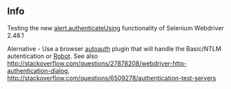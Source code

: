 Info
----

Testing the new [alert.authenticateUsing](https://github.com/SeleniumHQ/selenium/blob/master/java/client/test/org/openqa/selenium/AuthenticatedPageLoadingTest.java) functionality of Selenium Webdriver 2.48.1




Alernative - Use a browser [autoauth](https://addons.mozilla.org/en-US/firefox/addon/autoauth/) plugin that will handle the Basic/NTLM autentication
or [Robot](http://www.java-tips.org/java-se-tips-100019/21-java-awt/1758-how-to-use-robot-class-in-java.html).
See also http://stackoverflow.com/questions/27878208/webdriver-http-authentication-dialog, http://stackoverflow.com/questions/6509278/authentication-test-servers

